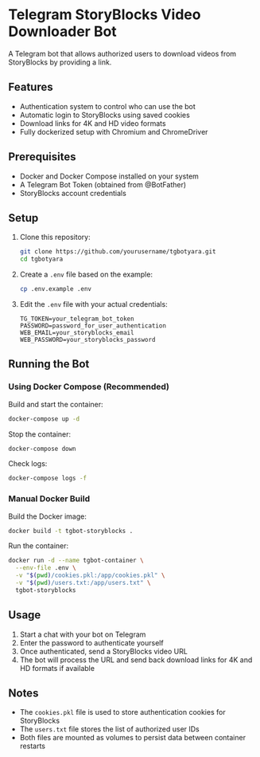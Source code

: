 # Telegram StoryBlocks Video Downloader Bot

A Telegram bot that allows authorized users to download videos from StoryBlocks by providing a link.

## Features

- Authentication system to control who can use the bot
- Automatic login to StoryBlocks using saved cookies
- Download links for 4K and HD video formats
- Fully dockerized setup with Chromium and ChromeDriver

## Prerequisites

- Docker and Docker Compose installed on your system
- A Telegram Bot Token (obtained from @BotFather)
- StoryBlocks account credentials

## Setup

1. Clone this repository:
   ```bash
   git clone https://github.com/yourusername/tgbotyara.git
   cd tgbotyara
   ```

2. Create a `.env` file based on the example:
   ```bash
   cp .env.example .env
   ```

3. Edit the `.env` file with your actual credentials:
   ```
   TG_TOKEN=your_telegram_bot_token
   PASSWORD=password_for_user_authentication
   WEB_EMAIL=your_storyblocks_email
   WEB_PASSWORD=your_storyblocks_password
   ```

## Running the Bot

### Using Docker Compose (Recommended)

Build and start the container:
```bash
docker-compose up -d
```

Stop the container:
```bash
docker-compose down
```

Check logs:
```bash
docker-compose logs -f
```

### Manual Docker Build

Build the Docker image:
```bash
docker build -t tgbot-storyblocks .
```

Run the container:
```bash
docker run -d --name tgbot-container \
  --env-file .env \
  -v "$(pwd)/cookies.pkl:/app/cookies.pkl" \
  -v "$(pwd)/users.txt:/app/users.txt" \
  tgbot-storyblocks
```

## Usage

1. Start a chat with your bot on Telegram
2. Enter the password to authenticate yourself
3. Once authenticated, send a StoryBlocks video URL
4. The bot will process the URL and send back download links for 4K and HD formats if available

## Notes

- The `cookies.pkl` file is used to store authentication cookies for StoryBlocks
- The `users.txt` file stores the list of authorized user IDs
- Both files are mounted as volumes to persist data between container restarts
